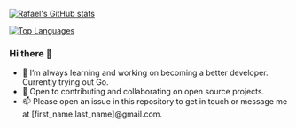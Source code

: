 [![Rafael's GitHub stats](https://github-readme-stats.vercel.app/api?username=jeansibelius&count_private=true&show_icons=true&theme=radical&custom_title=Github%20Stats)](https://github.com/anuraghazra/github-readme-stats)

[![Top Languages](https://github-readme-stats.vercel.app/api/top-langs/?username=jeansibelius&layout=compact&count_private=true&show_icons=true&theme=radical)](https://github.com/anuraghazra/github-readme-stats)

### Hi there 👋

- 🌱 I’m always learning and working on becoming a better developer. Currently trying out Go.
- 👯 Open to contributing and collaborating on open source projects.
- 📫 Please open an issue in this repository to get in touch or message me at [first_name.last_name]@gmail.com.
